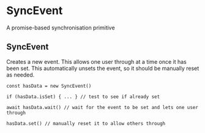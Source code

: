 # SyncEvent

A promise-based synchronisation primitive

## SyncEvent

Creates a new event. This allows one user through at a time once it has been set.
This automatically unsets the event, so it should be manually reset as needed.

```
const hasData = new SyncEvent()

if (hasData.isSet) { ... } // test to see if already set

await hasData.wait() // wait for the event to be set and lets one user through

hasData.set() // manually reset it to allow others through
```
